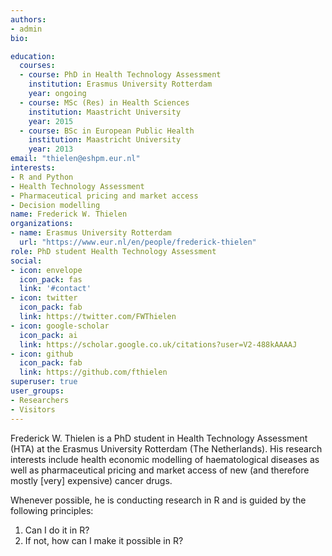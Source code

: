 ```yaml
---
authors:
- admin
bio: 

education:
  courses:
  - course: PhD in Health Technology Assessment
    institution: Erasmus University Rotterdam
    year: ongoing
  - course: MSc (Res) in Health Sciences
    institution: Maastricht University
    year: 2015
  - course: BSc in European Public Health
    institution: Maastricht University
    year: 2013
email: "thielen@eshpm.eur.nl"
interests:
- R and Python
- Health Technology Assessment
- Pharmaceutical pricing and market access
- Decision modelling
name: Frederick W. Thielen
organizations:
- name: Erasmus University Rotterdam
  url: "https://www.eur.nl/en/people/frederick-thielen"
role: PhD student Health Technology Assessment
social:
- icon: envelope
  icon_pack: fas
  link: '#contact'
- icon: twitter
  icon_pack: fab
  link: https://twitter.com/FWThielen
- icon: google-scholar
  icon_pack: ai
  link: https://scholar.google.co.uk/citations?user=V2-488kAAAAJ
- icon: github
  icon_pack: fab
  link: https://github.com/fthielen
superuser: true
user_groups:
- Researchers
- Visitors
---
```


Frederick W. Thielen is a PhD student in Health Technology Assessment (HTA) at the Erasmus University Rotterdam (The Netherlands). His research interests include health economic modelling of haematological diseases as well as pharmaceutical pricing and market access of new (and therefore mostly [very] expensive) cancer drugs.

Whenever possible, he is conducting research in R and is guided by the following principles:  

  1) Can I do it in R?  
  2) If not, how can I make it possible in R?


